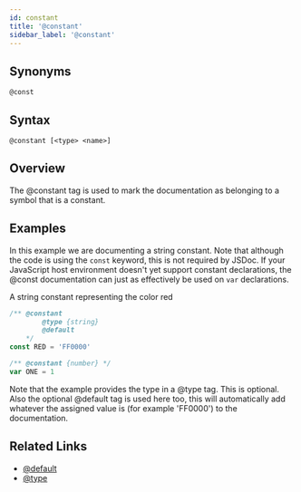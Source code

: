 ```yaml
---
id: constant
title: '@constant'
sidebar_label: '@constant'
---
```


## Synonyms

`@const`

## Syntax

`@constant [<type> <name>]`

## Overview

The @constant tag is used to mark the documentation as belonging to a symbol that is a constant.

## Examples

In this example we are documenting a string constant. Note that although the code is using the `const` keyword, this is not required by JSDoc. If your JavaScript host environment doesn't yet support constant declarations, the @const documentation can just as effectively be used on `var` declarations.

A string constant representing the color red

```js
/** @constant
        @type {string}
        @default
    */
const RED = 'FF0000'

/** @constant {number} */
var ONE = 1
```

Note that the example provides the type in a @type tag. This is optional. Also the optional @default tag is used here too, this will automatically add whatever the assigned value is (for example 'FF0000') to the documentation.

## Related Links

- [@default](./default.md)
- [@type](./type.md)
